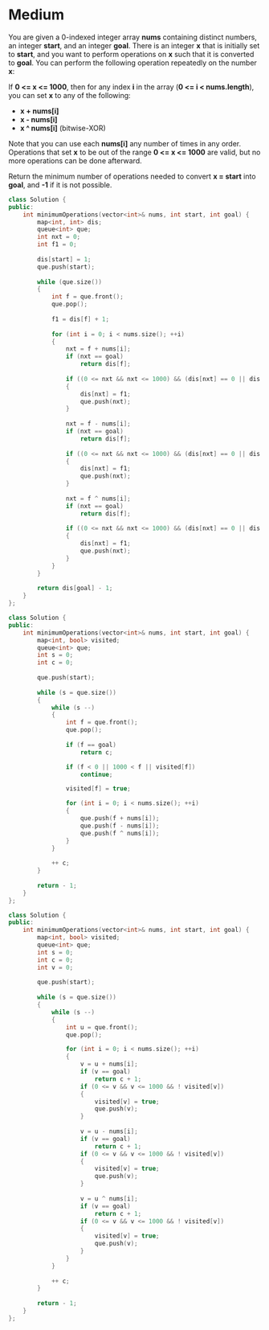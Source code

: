 # Medium

You are given a 0-indexed integer array **nums** containing distinct numbers, an integer **start**, and an integer **goal**. There is an integer **x** that is initially set to **start**, and you want to perform operations on **x** such that it is converted to **goal**. You can perform the following operation repeatedly on the number **x**:

If **0 <= x <= 1000**, then for any index **i** in the array (**0 <= i < nums.length**), you can set **x** to any of the following:

- **x + nums[i]**
- **x - nums[i]**
- **x ^ nums[i]** (bitwise-XOR)

Note that you can use each **nums[i]** any number of times in any order. Operations that set **x** to be out of the range **0 <= x <= 1000** are valid, but no more operations can be done afterward.

Return the minimum number of operations needed to convert **x = start** into **goal**, and **-1** if it is not possible.

```cpp
class Solution {
public:
    int minimumOperations(vector<int>& nums, int start, int goal) {
        map<int, int> dis;
        queue<int> que;
        int nxt = 0;
        int f1 = 0;
        
        dis[start] = 1;
        que.push(start);
        
        while (que.size())
        {
            int f = que.front();
            que.pop();
            
            f1 = dis[f] + 1;
            
            for (int i = 0; i < nums.size(); ++i)
            {
                nxt = f + nums[i];
                if (nxt == goal)
                    return dis[f];
                
                if ((0 <= nxt && nxt <= 1000) && (dis[nxt] == 0 || dis[nxt] > f1))
                {
                    dis[nxt] = f1;
                    que.push(nxt);
                }
                
                nxt = f - nums[i];
                if (nxt == goal)
                    return dis[f];
                
                if ((0 <= nxt && nxt <= 1000) && (dis[nxt] == 0 || dis[nxt] > f1))
                {
                    dis[nxt] = f1;
                    que.push(nxt);
                }
                
                nxt = f ^ nums[i];
                if (nxt == goal)
                    return dis[f];
                
                if ((0 <= nxt && nxt <= 1000) && (dis[nxt] == 0 || dis[nxt] > f1))
                {
                    dis[nxt] = f1;
                    que.push(nxt);
                }
            }
        }
        
        return dis[goal] - 1;
    }
};
```

```cpp
class Solution {
public:
    int minimumOperations(vector<int>& nums, int start, int goal) {
        map<int, bool> visited;
        queue<int> que;
        int s = 0;
        int c = 0;
        
        que.push(start);
        
        while (s = que.size())
        {
            while (s --)
            {
                int f = que.front();
                que.pop();
                
                if (f == goal)
                    return c;

                if (f < 0 || 1000 < f || visited[f])
                    continue;

                visited[f] = true;

                for (int i = 0; i < nums.size(); ++i)
                {
                    que.push(f + nums[i]);
                    que.push(f - nums[i]);
                    que.push(f ^ nums[i]);
                }
            }
            
            ++ c;
        }
        
        return - 1;
    }
};
```

```cpp
class Solution {
public:
    int minimumOperations(vector<int>& nums, int start, int goal) {
        map<int, bool> visited;
        queue<int> que;
        int s = 0;
        int c = 0;
        int v = 0;
        
        que.push(start);
        
        while (s = que.size())
        {
            while (s --)
            {
                int u = que.front();
                que.pop();

                for (int i = 0; i < nums.size(); ++i)
                {
                    v = u + nums[i];
                    if (v == goal)
                        return c + 1;
                    if (0 <= v && v <= 1000 && ! visited[v])
                    {
                        visited[v] = true;
                        que.push(v);
                    }
                    
                    v = u - nums[i];
                    if (v == goal)
                        return c + 1;
                    if (0 <= v && v <= 1000 && ! visited[v])
                    {
                        visited[v] = true;
                        que.push(v);
                    }
                    
                    v = u ^ nums[i];
                    if (v == goal)
                        return c + 1;
                    if (0 <= v && v <= 1000 && ! visited[v])
                    {
                        visited[v] = true;
                        que.push(v);
                    }
                }
            }
            
            ++ c;
        }
        
        return - 1;
    }
};
```
